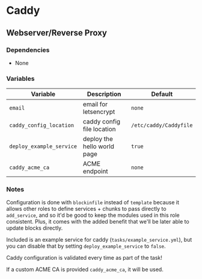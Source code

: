 # Caddy

## Webserver/Reverse Proxy

### Dependencies

* None

### Variables

| Variable                 | Description                 | Default                |
| ------------------------ | --------------------------- | ---------------------- |
| `email`                  | email for letsencrypt       | `none`                 |
| `caddy_config_location`  | caddy config file location  | `/etc/caddy/Caddyfile` |
| `deploy_example_service` | deploy the hello world page | `true`                 |
| `caddy_acme_ca`          | ACME endpoint               | `none`                 |

### Notes

Configuration is done with `blockinfile` instead of `template` because it allows
other roles to define services + chunks to pass directly to `add_service`, and
so it'd be good to keep the modules used in this role consistent. Plus, it comes
with the added benefit that we'll be later able to update blocks directly.

Included is an example service for caddy (`tasks/example_service.yml`), but you
can disable that by setting `deploy_example_service` to `false`.

Caddy configuration is validated every time as part of the task!

If a custom ACME CA is provided `caddy_acme_ca`, it will be used.

